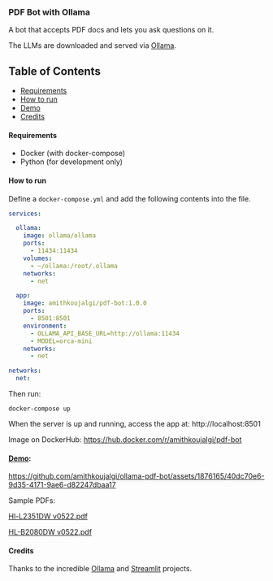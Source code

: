 ### PDF Bot with Ollama

A bot that accepts PDF docs and lets you ask questions on it.

The LLMs are downloaded and served via [Ollama](https://github.com/jmorganca/ollama).

## Table of Contents

- [Requirements](#requirements)
- [How to run](#how-to-run)
- [Demo](#demo)
- [Credits](#credits)

#### Requirements

- Docker (with docker-compose)
- Python (for development only)

#### How to run

Define a `docker-compose.yml` and add the following contents into the file.

```yaml
services:

  ollama:
    image: ollama/ollama
    ports:
      - 11434:11434
    volumes:
      - ~/ollama:/root/.ollama
    networks:
      - net

  app:
    image: amithkoujalgi/pdf-bot:1.0.0
    ports:
      - 8501:8501
    environment:
      - OLLAMA_API_BASE_URL=http://ollama:11434
      - MODEL=orca-mini
    networks:
      - net

networks:
  net:
```

Then run:

```shell
docker-compose up
```

When the server is up and running, access the app at: http://localhost:8501

Image on DockerHub: https://hub.docker.com/r/amithkoujalgi/pdf-bot

#### [Demo](https://www.youtube.com/watch?v=jJyFslR-oNQ):

https://github.com/amithkoujalgi/ollama-pdf-bot/assets/1876165/40dc70e6-9d35-4171-9ae6-d82247dbaa17

Sample PDFs:

[Hl-L2351DW v0522.pdf](https://github.com/amithkoujalgi/ollama-pdf-bot/files/13323209/Hl-L2351DW.v0522.pdf)

[HL-B2080DW v0522.pdf](https://github.com/amithkoujalgi/ollama-pdf-bot/files/13323208/HL-B2080DW.v0522.pdf)


#### Credits

Thanks to the incredible [Ollama](https://github.com/jmorganca/ollama) and [Streamlit](https://streamlit.io/) projects.
